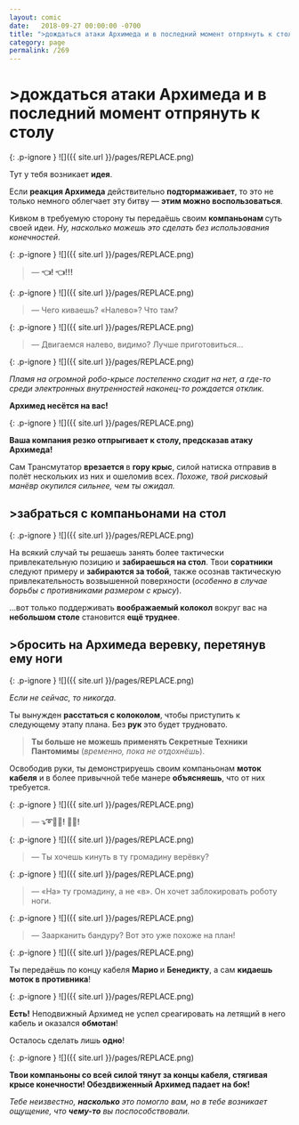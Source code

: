 ```yaml
---
layout: comic
date:   2018-09-27 00:00:00 -0700
title: ">дождаться атаки Архимеда и в последний момент отпрянуть к столу"
category: page
permalink: /269
---
```

# >дождаться атаки Архимеда и в последний момент отпрянуть к столу

{: .p-ignore }
![]({{ site.url }}/pages/REPLACE.png)

Тут у тебя возникает <strong>идея</strong>.

Если <strong>реакция Архимеда</strong> действительно <strong>подтормаживает</strong>, то это не только немного облегчает эту битву — <strong>этим можно воспользоваться</strong>.

Кивком в требуемую сторону ты передаёшь своим <strong>компаньонам </strong>суть своей идеи. <em>Ну, насколько можешь это сделать без использования конечностей</em>.

{: .p-ignore }
![]({{ site.url }}/pages/REPLACE.png)

<blockquote>— <strong>👈! 👈!!!</strong></blockquote>

{: .p-ignore }
![]({{ site.url }}/pages/REPLACE.png)

<blockquote>— Чего киваешь? «Налево»? Что там?</blockquote>

{: .p-ignore }
![]({{ site.url }}/pages/REPLACE.png)

<blockquote>— Двигаемся налево, видимо? Лучше приготовиться...</blockquote>

{: .p-ignore }
![]({{ site.url }}/pages/REPLACE.png)

<em>Пламя на огромной робо-крысе постепенно сходит на нет, а где-то среди электронных внутренностей наконец-то рождается отклик.</em>

<strong>Архимед несётся на вас!</strong>

{: .p-ignore }
![]({{ site.url }}/pages/REPLACE.png)

<strong>Ваша компания резко отпрыгивает к столу, предсказав атаку Архимеда! </strong>

Сам Трансмутатор <strong>врезается </strong>в <strong>гору крыс</strong>, силой натиска отправив в полёт нескольких из них и ошеломив всех. <em>Похоже, твой рисковый манёвр окупился сильнее, чем ты ожидал.</em>

## >забраться с компаньонами на стол

{: .p-ignore }
![]({{ site.url }}/pages/REPLACE.png)

На всякий случай ты решаешь занять более тактически привлекательную позицию и <strong>забираешься на стол</strong>. Твои <strong>соратники </strong>следуют примеру и <strong>забираются за тобой</strong>, также осознав тактическую привлекательность возвышенной поверхности (<em>особенно в случае борьбы с противниками размером с крысу</em>).

…вот только поддерживать <strong>воображаемый колокол</strong> вокруг вас на <strong>небольшом столе</strong> становится <strong>ещё труднее</strong>.

## >бросить на Архимеда веревку, перетянув ему ноги

{: .p-ignore }
![]({{ site.url }}/pages/REPLACE.png)

<em>Если не сейчас, то никогда.</em>

Ты вынужден <strong>расстаться с колоколом</strong>, чтобы приступить к следующему этапу плана. Без <strong>рук </strong>это будет трудновато.

<blockquote><strong>Ты больше не можешь применять Секретные Техники Пантомимы</strong> (<em>временно, пока не отдохнёшь</em>).</blockquote>

Освободив руки, ты демонстрируешь своим компаньонам <strong>моток кабеля</strong> и в более привычной тебе манере <strong>объясняешь</strong>, что от них требуется.

{: .p-ignore }
![]({{ site.url }}/pages/REPLACE.png)

<blockquote>— <strong>⤵️➰🤖🐀! 🛑🦵!</strong></blockquote>

{: .p-ignore }
![]({{ site.url }}/pages/REPLACE.png)

<blockquote>— Ты хочешь кинуть в ту громадину верёвку?</blockquote>

{: .p-ignore }
![]({{ site.url }}/pages/REPLACE.png)

<blockquote>— «На» ту громадину, а не «в». Он хочет заблокировать роботу ноги.</blockquote>

{: .p-ignore }
![]({{ site.url }}/pages/REPLACE.png)

<blockquote>— Заарканить бандуру? Вот это уже похоже на план!</blockquote>

{: .p-ignore }
![]({{ site.url }}/pages/REPLACE.png)

Ты передаёшь по концу кабеля <strong>Марио </strong>и <strong>Бенедикту</strong>, а сам <strong>кидаешь моток в противника</strong>!

{: .p-ignore }
![]({{ site.url }}/pages/REPLACE.png)

<strong>Есть!</strong> Неподвижный Архимед не успел среагировать на летящий в него кабель и оказался <strong>обмотан</strong>!

Осталось сделать лишь <strong>одно</strong>!

{: .p-ignore }
![]({{ site.url }}/pages/REPLACE.png)

<strong>Твои компаньоны со всей силой тянут за концы кабеля, стягивая крысе конечности! Обездвиженный Архимед падает на бок!</strong>

<em>Тебе неизвестно, <strong>насколько </strong>это помогло вам, но в тебе возникает ощущение, что <strong>чему-то</strong> вы поспособствовали.</em>
